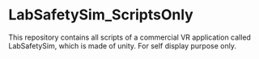 # LabSafetySim_ScriptsOnly
This repository contains all scripts of a commercial VR application called LabSafetySim, which is made of unity. For self display purpose only.
